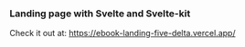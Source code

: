 ### Landing page with Svelte and Svelte-kit
Check it out at: 
https://ebook-landing-five-delta.vercel.app/


